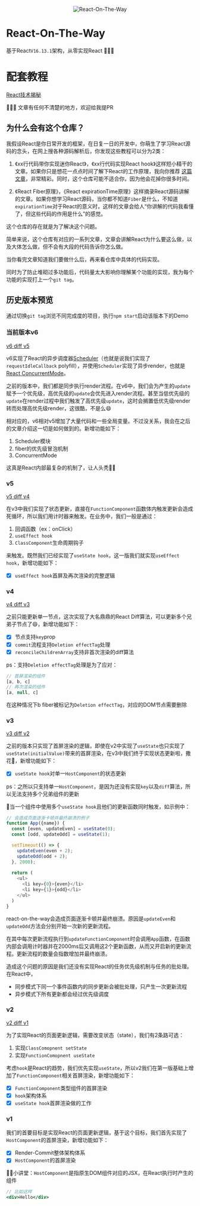 <p align="center"><img src="https://p3.ssl.qhimg.com/t0154d29702a432306d.png" alt="React-On-The-Way"></p>

# React-On-The-Way
基于React`V16.13.1`架构，从零实现React 🎉🎉🎉

# 配套教程
<a href="https://kasong.gitee.io/just-react">React技术揭秘</a>

👋👋👋 文章有任何不清楚的地方，欢迎给我提PR

## 为什么会有这个仓库？

我假设React是你日常开发的框架，在日复一日的开发中，你萌生了学习React源码的念头，在网上搜各种源码解析后，你发现这些教程可以分为2类：

1. 《xx行代码带你实现迷你React》，《xx行代码实现React hook》这样短小精干的文章。如果你只是想花一点点时间了解下React的工作原理，我向你推荐 <a href="https://pomb.us/build-your-own-react/">这篇文章</a>，非常精彩。同时，这个仓库可能不适合你，因为他会花掉你很多时间。

2. 《React Fiber原理》，《React expirationTime原理》这样摘录React源码讲解的文章。如果你想学习React源码，当你都不知道`Fiber`是什么，不知道`expirationTime`对于React的意义时，这样的文章会给人“你讲解的代码我看懂了，但这些代码的作用是什么”的感觉。

这个仓库的存在就是为了解决这个问题。

简单来说，这个仓库有对应的一系列文章，文章会讲解React为什么要这么做，以及大体怎么做，但不会有大段的代码告诉你怎么做。

当你看完文章知道我们要做什么后，再来看仓库中具体的代码实现。

同时为了防止堆砌过多功能后，代码量太大影响你理解某个功能的实现，我为每个功能的实现打上一个`git tag`。

## 历史版本预览
通过切换`git tag`浏览不同完成度的项目，执行`npm start`启动该版本下的Demo

### 当前版本v6
<a href="https://github.com/BetaSu/react-on-the-way/compare/v5...BetaSu:v6" target="_blank">v6 diff v5</a>

v6实现了React的异步调度器<a href="https://github.com/BetaSu/react-on-the-way/tree/87ea94cb03889d8d9f82c91eea992e2153b397bb/packages/scheduler">Scheduler</a>（也就是说我们实现了`requestIdleCallback` polyfill），并使用`Scheduler`实现了异步render，也就是<a href="https://zh-hans.reactjs.org/docs/concurrent-mode-intro.html">React ConcurrentMode</a>。

之前的版本中，我们都是同步执行render流程。在v6中，我们会为产生的`update`赋予一个优先级，高优先级的`update`会优先进入render流程。甚至当低优先级的`update`在render过程中我们触发了高优先级`update`，这时会搁置低优先级render转而处理高优先级render，这很酷，不是么😄

相对应的，v6相对v5增加了大量代码和一些全局变量。不过没关系，我会在之后的文章介绍这一切是如何做到的。新增功能如下：

1. Scheduler模块
2. fiber的优先级冒泡机制
3. ConcurrentMode

这真是React内部最复杂的机制了，让人头秃👨‍🦲

### v5
<a href="https://github.com/BetaSu/react-on-the-way/compare/v4...BetaSu:v5" target="_blank">v5 diff v4</a>

在v3中我们实现了状态更新，直接在`FunctionComponent`函数体内触发更新会造成死循环，所以我们用计时器来触发。在业务中，我们一般是通过：

1. 回调函数（ex：onClick）
2. `useEffect hook`
3. `ClassComponent`生命周期钩子

来触发。既然我们已经实现了`useState hook`，这一版我们就实现`useEffect hook`，新增功能如下：

- [x] `useEffect hook`首屏及再次渲染的完整逻辑

### v4
<a href="https://github.com/BetaSu/react-on-the-way/compare/v3...BetaSu:v4" target="_blank">v4 diff v3</a>

之前只能更新单一节点，这次实现了大名鼎鼎的React Diff算法，可以更新多个兄弟子节点了😄，新增功能如下：
- [x] 节点支持`key`prop
- [x] `commit`流程支持`Deletion effectTag`处理
- [x] `reconcileChildrenArray`支持非首次渲染的diff算法

ps：支持`Deletion effectTag`处理是为了应对：

```javascript
// 首屏渲染的组件
[a, b, c] 
// 再次渲染的组件
[a, null, c] 
```
在这种情况下b fiber被标记为`Deletion effectTag`，对应的DOM节点需要删除

### v3
<a href="https://github.com/BetaSu/react-on-the-way/compare/v2...BetaSu:v3" target="_blank">v3 diff v2</a>

之前的版本只实现了首屏渲染的逻辑，即使在v2中实现了`useState`也只实现了`useState(initialValue)`带来的首屏渲染，在v3中我们终于实现状态更新啦，撒花🎉，新增功能如下：
- [x] `useState hook`对单一`HostComponent`的状态更新

ps：之所以只支持单一`HostComponent`，是因为还没有实现`key`以及`diff`算法，所以无法支持多个兄弟组件的更新

🐛当一个组件中使用多个`useState hook`且他们的更新函数同时触发，如示例中：

```javascript
// 会造成页面逐渐卡顿并最终崩溃的例子
function App({name}) {
  const [even, updateEven] = useState(0);
  const [odd, updateOdd] = useState(1);

  setTimeout(() => {
    updateEven(even + 2);
    updateOdd(odd + 2);  
  }, 2000);
  
  return (
    <ul>
      <li key={0}>{even}</li>
      <li key={1}>{odd}</li>
    </ul>
  )
}

```
react-on-the-way会造成页面逐渐卡顿并最终崩溃。原因是`updateEven`和`updateOdd`方法会分别开始一次新的更新流程。

在其中每次更新流程执行到`updateFunctionComponent`时会调用`App`函数，在函数内部会调用计时器并在2000ms后又调用这2个更新函数，从而又开启新的更新流程。更新流程的数量会指数增加并最终崩溃。

造成这个问题的原因是我们还没有实现React的任务优先级机制与任务的批处理。在React中，

- 同步模式下同一个事件函数内的同步更新会被批处理，只产生一次更新流程
- 异步模式下所有更新都会经过优先级调度

### v2
<a href="https://github.com/BetaSu/react-on-the-way/compare/v1...BetaSu:v2" target="_blank">v2 diff v1</a>

为了实现React的页面更新逻辑，需要改变状态（state），我们有2条路可选：

1. 实现`ClassComopnent setState`
2. 实现`FunctionComopnent useState`

考虑`hook`是React的趋势，我们优先实现`useState`，所以v2我们在第一版基础上增加了`FunctionComponent`相关首屏渲染，新增功能如下：
- [x] `FunctionComponent`类型组件的首屏渲染
- [x] `hook`架构体系
- [x] `useState hook`首屏渲染做的工作

### v1
我们的首要目标是实现React的页面更新逻辑，基于这个目标，我们首先实现了`HostComponent`的首屏渲染，新增功能如下：
- [x] Render-Commit整体架构体系
- [x] `HostComponent`的首屏渲染

🙋‍♂️小讲堂：`HostComponent`是指原生DOM组件对应的JSX，在React执行时产生的组件
```jsx
// 比如这样
<div>Hello</div>
```
